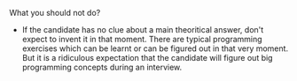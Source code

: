 What you should not do?
- If the candidate has no clue about a main theoritical answer, don't expect to invent it in that moment. There are typical programming exercises which can be learnt or can be figured out in that very moment. But it is a ridiculous expectation that the candidate will figure out big programming concepts during an interview.